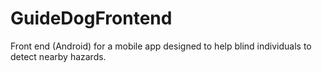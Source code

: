 # GuideDogFrontend
Front end (Android) for a mobile app designed to help blind individuals to detect nearby hazards.
